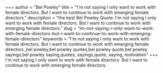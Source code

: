 +++
author = "Bel Powley"
title = "I'm not saying I only want to work with female directors. But I want to continue to work with emerging female directors."
description = "the best Bel Powley Quote: I'm not saying I only want to work with female directors. But I want to continue to work with emerging female directors."
slug = "im-not-saying-i-only-want-to-work-with-female-directors-but-i-want-to-continue-to-work-with-emerging-female-directors"
keywords = "I'm not saying I only want to work with female directors. But I want to continue to work with emerging female directors.,bel powley,bel powley quotes,bel powley quote,bel powley sayings,bel powley saying,quotes, sayings,quote, saying, motivation"
+++
I'm not saying I only want to work with female directors. But I want to continue to work with emerging female directors.
